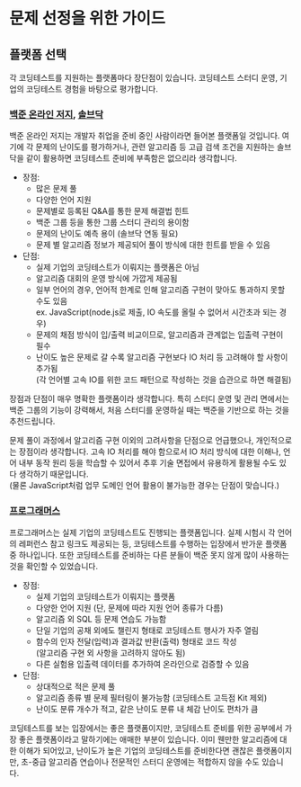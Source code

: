 # 문제 선정을 위한 가이드

## 플랫폼 선택

각 코딩테스트를 지원하는 플랫폼마다 장단점이 있습니다. 코딩테스트 스터디 운영, 기업의 코딩테스트 경험을 바탕으로 평가합니다.

### [백준 온라인 저지](https://www.acmicpc.net/), [솔브닥](https://solved.ac/)

백준 온라인 저지는 개발자 취업을 준비 중인 사람이라면 들어본 플랫폼일 것입니다. 여기에 각 문제의 난이도를 평가하거나, 관련 알고리즘 등 고급 검색 조건을 지원하는 솔브닥을 같이 활용하면 코딩테스트 준비에 부족함은 없으리라 생각합니다.

* 장점:
  * 많은 문제 풀
  * 다양한 언어 지원
  * 문제별로 등록된 Q&A를 통한 문제 해결법 힌트
  * 백준 그룹 등을 통한 그룹 스터디 관리의 용이함
  * 문제의 난이도 예측 용이 (솔브닥 연동 필요)
  * 문제 별 알고리즘 정보가 제공되어 풀이 방식에 대한 힌트를 받을 수 있음
* 단점:
  * 실제 기업의 코딩테스트가 이뤄지는 플랫폼은 아님
  * 알고리즘 대회의 운영 방식에 가깝게 제공됨
  * 일부 언어의 경우, 언어적 한계로 인해 알고리즘 구현이 맞아도 통과하지 못할 수도 있음  
    ex. JavaScript(node.js로 제출, IO 속도를 올릴 수 없어서 시간초과 되는 경우)
  * 문제의 채점 방식이 입/출력 비교이므로, 알고리즘과 관계없는 입출력 구현이 필수
  * 난이도 높은 문제로 갈 수록 알고리즘 구현보다 IO 처리 등 고려해야 할 사항이 추가됨  
    (각 언어별 고속 IO를 위한 코드 패턴으로 작성하는 것을 습관으로 하면 해결됨)

장점과 단점이 매우 명확한 플랫폼이라 생각합니다. 특히 스터디 운영 및 관리 면에서는 백준 그룹의 기능이 강력해서, 처음 스터디를 운영하실 때는 백준을 기반으로 하는 것을 추천드립니다.

문제 풀이 과정에서 알고리즘 구현 이외의 고려사항을 단점으로 언급했으나, 개인적으로는 장점이라 생각합니다. 고속 IO 처리를 해야 함으로서 IO 처리 방식에 대한 이해나, 언어 내부 동작 원리 등을 학습할 수 있어서 추후 기술 면접에서 유용하게 활용될 수도 있다 생각하기 때문입니다.  
(물론 JavaScript처럼 업무 도메인 언어 활용이 불가능한 경우는 단점이 맞습니다.)

### [프로그래머스](https://programmers.co.kr/learn/challenges)

프로그래머스는 실제 기업의 코딩테스트도 진행되는 플랫폼입니다. 실제 시험시 각 언어의 레퍼런스 참고 링크도 제공되는 등, 코딩테스트를 수행하는 입장에서 반가운 플랫폼 중 하나입니다. 또한 코딩테스트를 준비하는 다른 분들이 백준 못지 않게 많이 사용하는 것을 확인할 수 있었습니다.

* 장점:
  * 실제 기업의 코딩테스트가 이뤄지는 플랫폼
  * 다양한 언어 지원 (단, 문제에 따라 지원 언어 종류가 다름)
  * 알고리즘 외 SQL 등 문제 연습도 가능함
  * 단일 기업의 공채 외에도 챌린지 형태로 코딩테스트 행사가 자주 열림
  * 함수의 인자 전달(입력)과 결과값 반환(출력) 형태로 코드 작성  
    (알고리즘 구현 외 사항을 고려하지 않아도 됨)
  * 다른 실험용 입출력 데이터를 추가하여 온라인으로 검증할 수 있음
* 단점:
  * 상대적으로 적은 문제 풀
  * 알고리즘 종류 별 문제 필터링이 불가능함 (코딩테스트 고득점 Kit 제외)
  * 난이도 분류 개수가 적고, 같은 난이도 분류 내 체감 난이도 편차가 큼

코딩테스트를 보는 입장에서는 좋은 플랫폼이지만, 코딩테스트 준비를 위한 공부에서 가장 좋은 플랫폼이라고 말하기에는 애매한 부분이 있습니다. 이미 웬만한 알고리즘에 대한 이해가 되어있고, 난이도가 높은 기업의 코딩테스트를 준비한다면 괜찮은 플랫폼이지만, 초-중급 알고리즘 연습이나 전문적인 스터디 운영에는 적합하지 않을 수도 있습니다.

